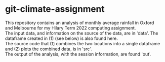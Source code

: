 # git-climate-assignment
This repository contains an analysis of monthly average rainfall in Oxford and Melbourne for my Hilary Term 2022 computing assignment.   
The input data, and information on the source of the data, are in 'data'. The dataframe created in (1) (see below) is also found here.   
The source code that (1) combines the two locations into a single dataframe and (2) plots the combined data, is in 'src'.  
The output of the analysis, with the session information, are found 'out'.  
